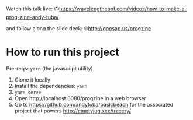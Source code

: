 
Watch this talk live:
📺https://wavelengthconf.com/videos/how-to-make-a-prog-zine-andy-tuba/

and follow along the slide deck:
🌐http://goosap.us/progzine


# How to run this project

Pre-reqs: `yarn` (the javascript utility)

1. Clone it locally
1. Install the dependencies: `yarn` 
1. `yarn serve`
1. Open http://localhost:8080/progzine in a web browser
1. Go to https://github.com/andytuba/basicbeach for the associated project that powers http://emptyjug.xxx/tracery/